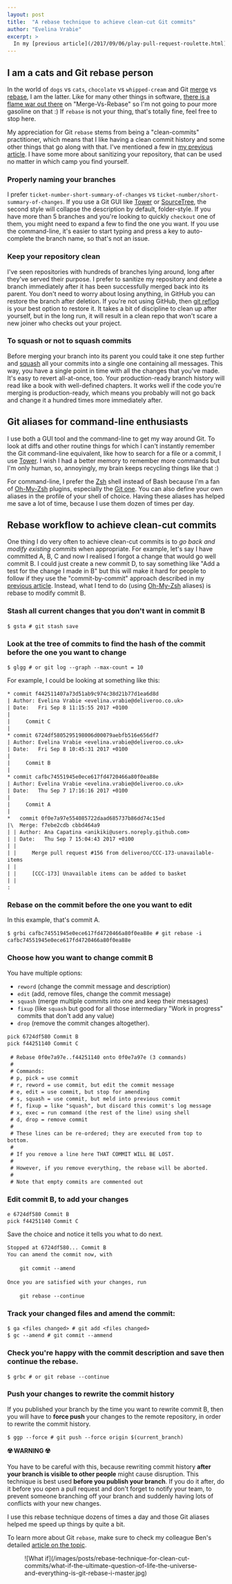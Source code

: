 ```yaml
---
layout: post
title:  "A rebase technique to achieve clean-cut Git commits"
author: "Evelina Vrabie"
excerpt: >
  In my [previous article](/2017/09/06/play-pull-request-roulette.html) I went through some DOs and DON'Ts for mastering Pull Requests and get them reviewed as quickly as possible. I'm following that by illustrating a Git rebase technique that can help you achieve clean-cut commits which allow your reviewers to read your PR like a story with well-defined chapters.
---
```


## I am a cats and Git rebase person

In the world of `dogs` vs `cats`, `chocolate` vs `whipped-cream` and Git [merge][git-merge] vs [rebase][git-rebase], I am the latter. Like for many other things in software, [there is a flame war out there][so-merge-vs-rebase] on "Merge-Vs-Rebase" so I'm not going to pour more gasoline on that :) If `rebase` is not your thing, that's totally fine, feel free to stop here.


My appreciation for Git `rebase` stems from being a "clean-commits" practitioner, which means that I like having a clean commit history and some other things that go along with that. I've mentioned a few in [my previous article][pr-roulette]. I have some more about sanitizing your repository, that can be used no matter in which camp you find yourself.

### Properly naming your branches 

I prefer `ticket-number-short-summary-of-changes` vs `ticket-number/short-summary-of-changes`. If you use a Git GUI like [Tower][git-tower] or [SourceTree][sourcetree], the second style will collapse the description by default, folder-style. If you have more than 5 branches and you're looking to quickly `checkout` one of them, you might need to expand a few to find the one you want. If you use the command-line, it's easier to start typing and press a key to auto-complete the branch name, so that's not an issue. 

### Keep your repository clean

I've seen repositories with hundreds of branches lying around, long after they've served their purpose. I prefer to sanitize my repository and delete a branch immediately after it has been successfully merged back into its parent. You don't need to worry about losing anything, in GitHub you can restore the branch after deletion. If you're not using GitHub, then [git reflog][git-reflog] is your best option to restore it. It takes a bit of discipline to clean up after yourself, but in the long run, it will result in a clean repo that won't scare a new joiner who checks out your project.

### To squash or not to squash commits

Before merging your branch into its parent you could take it one step further and [squash][git-commit] all your commits into a single one containing all messages. This way, you have a single point in time with all the changes that you've made. It's easy to revert all-at-once, too. Your production-ready branch history will read like a book with well-defined chapters. It works well if the code you're merging is production-ready, which means you probably will not go back and change it a hundred times more immediately after.

## Git aliases for command-line enthusiasts

I use both a GUI tool and the command-line to get my way around Git. To look at diffs and other routine things for which I can't instantly remember the Git command-line equivalent, like how to search for a file or a commit, I use [Tower][git-tower]. I wish I had a better memory to remember more commands but I'm only human, so, annoyingly, my brain keeps recycling things like that :)

For command-line, I prefer the [Zsh][zsh-shell] shell instead of Bash because I'm a fan of [Oh-My-Zsh][oh-my-zsh] plugins, especially the [Git one][git-aliases]. You can also define your own aliases in the profile of your shell of choice. Having these aliases has helped me save a lot of time, because I use them dozen of times per day.

## Rebase workflow to achieve clean-cut commits

One thing I do very often to achieve clean-cut commits is to _go back and modify existing commits_ when appropriate.
For example, let's say I have committed A, B, C and now I realised I forgot a change that would go well commit B. 
I could just create a new commit D, to say something like "Add a test for the change I made in B" but this will make it hard for people to follow if they use the "commit-by-commit" approach described in my [previous article][pr-roulette]. 
Instead, what I tend to do (using [Oh-My-Zsh][oh-my-zsh] aliases) is rebase to modify commit B.

### Stash all current changes that you don't want in commit B

```shell
$ gsta # git stash save
```

### Look at the tree of commits to find the hash of the commit before the one you want to change

```shell
$ glgg # or git log --graph --max-count = 10
```
For example, I could be looking at something like this:

```shell
* commit f442511407a73d51ab9c974c38d21b77d1ea6d8d
| Author: Evelina Vrabie <evelina.vrabie@deliveroo.co.uk>
| Date:   Fri Sep 8 11:15:55 2017 +0100
|
|     Commit C
|
* commit 6724df5805295198006d00079aebfb516e656df7
| Author: Evelina Vrabie <evelina.vrabie@deliveroo.co.uk>
| Date:   Fri Sep 8 10:45:31 2017 +0100
|
|     Commit B
|
* commit cafbc74551945e0ece617fd4720466a80f0ea88e
| Author: Evelina Vrabie <evelina.vrabie@deliveroo.co.uk>
| Date:   Thu Sep 7 17:16:16 2017 +0100
|
|     Commit A
|
*   commit 0f0e7a97e554085722daad685737b86dd74c15ed
|\  Merge: f7ebe2cdb cbbd464a9
| | Author: Ana Capatina <anikiki@users.noreply.github.com>
| | Date:   Thu Sep 7 15:04:43 2017 +0100
| |
| |     Merge pull request #156 from deliveroo/CCC-173-unavailable-items
| |
| |     [CCC-173] Unavailable items can be added to basket
| |
:
```

### Rebase on the commit **before the one you want to edit**

In this example, that's commit A.

```shell
$ grbi cafbc74551945e0ece617fd4720466a80f0ea88e # git rebase -i cafbc74551945e0ece617fd4720466a80f0ea88e
```

### Choose how you want to change commit B

You have multiple options:

+ `reword` (change the commit message and description)
+ `edit` (add, remove files, change the commit message)
+ `squash` (merge multiple commits into one and keep their messages)
+ `fixup` (like `squash` but good for all those intermediary "Work in progress" commits that don't add any value) 
+ `drop` (remove the commit changes altogether).


```
pick 6724df580 Commit B
pick f44251140 Commit C

 # Rebase 0f0e7a97e..f44251140 onto 0f0e7a97e (3 commands)
 #
 # Commands:
 # p, pick = use commit
 # r, reword = use commit, but edit the commit message
 # e, edit = use commit, but stop for amending
 # s, squash = use commit, but meld into previous commit
 # f, fixup = like "squash", but discard this commit's log message
 # x, exec = run command (the rest of the line) using shell
 # d, drop = remove commit
 #
 # These lines can be re-ordered; they are executed from top to bottom.
 #
 # If you remove a line here THAT COMMIT WILL BE LOST.
 #
 # However, if you remove everything, the rebase will be aborted.
 #
 # Note that empty commits are commented out
```

### Edit commit B, to add your changes

```
e 6724df580 Commit B
pick f44251140 Commit C
```

Save the choice and notice it tells you what to do next.

```
Stopped at 6724df580... Commit B
You can amend the commit now, with

	git commit --amend

Once you are satisfied with your changes, run

	git rebase --continue
```

### Track your changed files and **amend the commit**:

```shell
$ ga <files changed> # git add <files changed>
$ gc --amend # git commit --ammend 
```

### Check you're happy with the commit description and save then continue the rebase.

```shell
$ grbc # or git rebase --continue
```

### Push your changes to rewrite the commit history

If you published your branch by the time you want to rewrite commit B, then you will have to **force push** your changes to the remote repository, in order to rewrite the commit history.

```shell
$ ggp --force # git push --force origin $(current_branch)
```

**☢️ WARNING ☢️**

You have to be careful with this, because rewriting commit history **after your branch is visible to other people** might cause disruption. This technique is best used **before you publish your branch**. If you do it after, do it before you open a pull request and don't forget to notify your team, to prevent someone branching off your branch and suddenly having lots of conflicts with your new changes.

I use this rebase technique dozens of times a day and those Git aliases helped me speed up things by quite a bit.

To learn more about Git `rebase`, make sure to check my colleague Ben's detailed [article on the topic][reset-rebase-workflow].

<figure class="small">
![What if](/images/posts/rebase-technique-for-clean-cut-commits/what-if-the-ultimate-question-of-life-the-universe-and-everything-is-git-rebase-i-master.jpg)
</figure>

[pr-roulette]: /2017/09/06/play-pull-request-roulette.html
[git-merge]: https://git-scm.com/docs/git-merge
[git-rebase]: https://git-scm.com/docs/git-rebase
[git-commit]: https://git-scm.com/docs/git-commit
[so-merge-vs-rebase]: https://stackoverflow.com/questions/804115/when-do-you-use-git-rebase-instead-of-git-merge
[git-tower]: https://www.git-tower.com/
[sourcetree]: https://www.sourcetreeapp.com/
[zsh-shell]: http://www.zsh.org/
[oh-my-zsh]: http://ohmyz.sh/
[git-reflog]: https://confluence.atlassian.com/bbkb/how-to-restore-a-deleted-branch-765757540.html
[git-aliases]: https://github.com/robbyrussell/oh-my-zsh/wiki/Cheatsheet
[reset-rebase-workflow]: /2017-09-07-reset-rebase-workflow.html